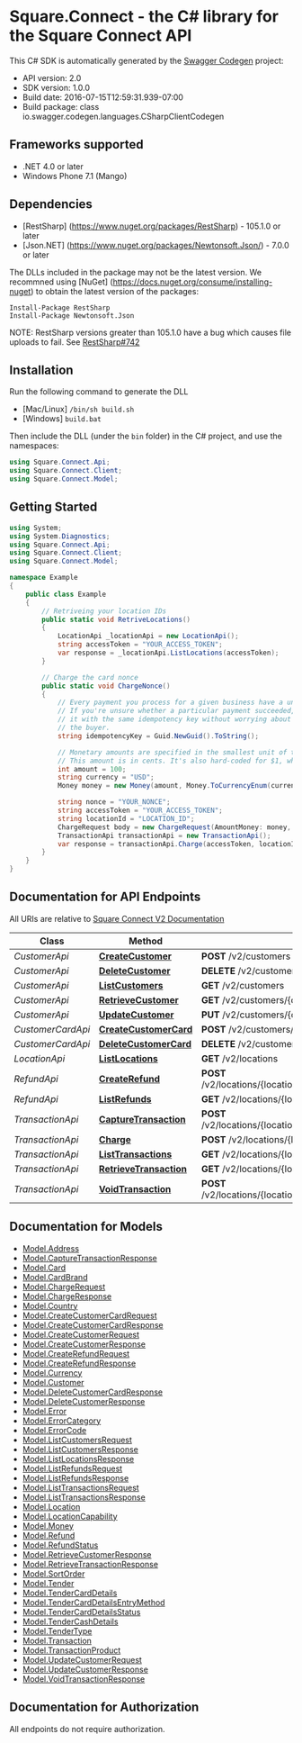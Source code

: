 # Square.Connect - the C# library for the Square Connect API


This C# SDK is automatically generated by the [Swagger Codegen](https://github.com/swagger-api/swagger-codegen) project:

- API version: 2.0
- SDK version: 1.0.0
- Build date: 2016-07-15T12:59:31.939-07:00
- Build package: class io.swagger.codegen.languages.CSharpClientCodegen

## Frameworks supported
- .NET 4.0 or later
- Windows Phone 7.1 (Mango)

## Dependencies
- [RestSharp] (https://www.nuget.org/packages/RestSharp) - 105.1.0 or later
- [Json.NET] (https://www.nuget.org/packages/Newtonsoft.Json/) - 7.0.0 or later

The DLLs included in the package may not be the latest version. We recommned using [NuGet] (https://docs.nuget.org/consume/installing-nuget) to obtain the latest version of the packages:
```
Install-Package RestSharp
Install-Package Newtonsoft.Json
```

NOTE: RestSharp versions greater than 105.1.0 have a bug which causes file uploads to fail. See [RestSharp#742](https://github.com/restsharp/RestSharp/issues/742)

## Installation
Run the following command to generate the DLL
- [Mac/Linux] `/bin/sh build.sh`
- [Windows] `build.bat`

Then include the DLL (under the `bin` folder) in the C# project, and use the namespaces:
```csharp
using Square.Connect.Api;
using Square.Connect.Client;
using Square.Connect.Model;
```

## Getting Started

```csharp
using System;
using System.Diagnostics;
using Square.Connect.Api;
using Square.Connect.Client;
using Square.Connect.Model;

namespace Example
{
    public class Example
    {
        // Retriveing your location IDs
        public static void RetriveLocations()
        {
            LocationApi _locationApi = new LocationApi();
            string accessToken = "YOUR_ACCESS_TOKEN";
            var response = _locationApi.ListLocations(accessToken);
        }

        // Charge the card nonce
        public static void ChargeNonce()
        {
            // Every payment you process for a given business have a unique idempotency key.
            // If you're unsure whether a particular payment succeeded, you can reattempt
            // it with the same idempotency key without worrying about double charging
            // the buyer.
            string idempotencyKey = Guid.NewGuid().ToString();

            // Monetary amounts are specified in the smallest unit of the applicable currency.
            // This amount is in cents. It's also hard-coded for $1, which is not very useful.
            int amount = 100;
            string currency = "USD";
            Money money = new Money(amount, Money.ToCurrencyEnum(currency));

            string nonce = "YOUR_NONCE";
            string accessToken = "YOUR_ACCESS_TOKEN";
            string locationId = "LOCATION_ID";
            ChargeRequest body = new ChargeRequest(AmountMoney: money, IdempotencyKey: idempotencyKey, CardNonce: nonce);
            TransactionApi transactionApi = new TransactionApi();
            var response = transactionApi.Charge(accessToken, locationId, body);
        }
    }
}
```

## Documentation for API Endpoints

All URIs are relative to [Square Connect V2 Documentation](https://docs.connect.squareup.com/api/connect/v2/#navsection-endpoints)

Class | Method | HTTP request | Description
------------ | ------------- | ------------- | -------------
*CustomerApi* | [**CreateCustomer**](docs/CustomerApi.md#createcustomer) | **POST** /v2/customers | CreateCustomer
*CustomerApi* | [**DeleteCustomer**](docs/CustomerApi.md#deletecustomer) | **DELETE** /v2/customers/{customer_id} | DeleteCustomer
*CustomerApi* | [**ListCustomers**](docs/CustomerApi.md#listcustomers) | **GET** /v2/customers | ListCustomers
*CustomerApi* | [**RetrieveCustomer**](docs/CustomerApi.md#retrievecustomer) | **GET** /v2/customers/{customer_id} | RetrieveCustomer
*CustomerApi* | [**UpdateCustomer**](docs/CustomerApi.md#updatecustomer) | **PUT** /v2/customers/{customer_id} | UpdateCustomer
*CustomerCardApi* | [**CreateCustomerCard**](docs/CustomerCardApi.md#createcustomercard) | **POST** /v2/customers/{customer_id}/cards | CreateCustomerCard
*CustomerCardApi* | [**DeleteCustomerCard**](docs/CustomerCardApi.md#deletecustomercard) | **DELETE** /v2/customers/{customer_id}/cards/{card_id} | DeleteCustomerCard
*LocationApi* | [**ListLocations**](docs/LocationApi.md#listlocations) | **GET** /v2/locations | ListLocations
*RefundApi* | [**CreateRefund**](docs/RefundApi.md#createrefund) | **POST** /v2/locations/{location_id}/transactions/{transaction_id}/refund | CreateRefund
*RefundApi* | [**ListRefunds**](docs/RefundApi.md#listrefunds) | **GET** /v2/locations/{location_id}/refunds | ListRefunds
*TransactionApi* | [**CaptureTransaction**](docs/TransactionApi.md#capturetransaction) | **POST** /v2/locations/{location_id}/transactions/{transaction_id}/capture | CaptureTransaction
*TransactionApi* | [**Charge**](docs/TransactionApi.md#charge) | **POST** /v2/locations/{location_id}/transactions | Charge
*TransactionApi* | [**ListTransactions**](docs/TransactionApi.md#listtransactions) | **GET** /v2/locations/{location_id}/transactions | ListTransactions
*TransactionApi* | [**RetrieveTransaction**](docs/TransactionApi.md#retrievetransaction) | **GET** /v2/locations/{location_id}/transactions/{transaction_id} | RetrieveTransaction
*TransactionApi* | [**VoidTransaction**](docs/TransactionApi.md#voidtransaction) | **POST** /v2/locations/{location_id}/transactions/{transaction_id}/void | VoidTransaction


## Documentation for Models

 - [Model.Address](docs/Address.md)
 - [Model.CaptureTransactionResponse](docs/CaptureTransactionResponse.md)
 - [Model.Card](docs/Card.md)
 - [Model.CardBrand](docs/CardBrand.md)
 - [Model.ChargeRequest](docs/ChargeRequest.md)
 - [Model.ChargeResponse](docs/ChargeResponse.md)
 - [Model.Country](docs/Country.md)
 - [Model.CreateCustomerCardRequest](docs/CreateCustomerCardRequest.md)
 - [Model.CreateCustomerCardResponse](docs/CreateCustomerCardResponse.md)
 - [Model.CreateCustomerRequest](docs/CreateCustomerRequest.md)
 - [Model.CreateCustomerResponse](docs/CreateCustomerResponse.md)
 - [Model.CreateRefundRequest](docs/CreateRefundRequest.md)
 - [Model.CreateRefundResponse](docs/CreateRefundResponse.md)
 - [Model.Currency](docs/Currency.md)
 - [Model.Customer](docs/Customer.md)
 - [Model.DeleteCustomerCardResponse](docs/DeleteCustomerCardResponse.md)
 - [Model.DeleteCustomerResponse](docs/DeleteCustomerResponse.md)
 - [Model.Error](docs/Error.md)
 - [Model.ErrorCategory](docs/ErrorCategory.md)
 - [Model.ErrorCode](docs/ErrorCode.md)
 - [Model.ListCustomersRequest](docs/ListCustomersRequest.md)
 - [Model.ListCustomersResponse](docs/ListCustomersResponse.md)
 - [Model.ListLocationsResponse](docs/ListLocationsResponse.md)
 - [Model.ListRefundsRequest](docs/ListRefundsRequest.md)
 - [Model.ListRefundsResponse](docs/ListRefundsResponse.md)
 - [Model.ListTransactionsRequest](docs/ListTransactionsRequest.md)
 - [Model.ListTransactionsResponse](docs/ListTransactionsResponse.md)
 - [Model.Location](docs/Location.md)
 - [Model.LocationCapability](docs/LocationCapability.md)
 - [Model.Money](docs/Money.md)
 - [Model.Refund](docs/Refund.md)
 - [Model.RefundStatus](docs/RefundStatus.md)
 - [Model.RetrieveCustomerResponse](docs/RetrieveCustomerResponse.md)
 - [Model.RetrieveTransactionResponse](docs/RetrieveTransactionResponse.md)
 - [Model.SortOrder](docs/SortOrder.md)
 - [Model.Tender](docs/Tender.md)
 - [Model.TenderCardDetails](docs/TenderCardDetails.md)
 - [Model.TenderCardDetailsEntryMethod](docs/TenderCardDetailsEntryMethod.md)
 - [Model.TenderCardDetailsStatus](docs/TenderCardDetailsStatus.md)
 - [Model.TenderCashDetails](docs/TenderCashDetails.md)
 - [Model.TenderType](docs/TenderType.md)
 - [Model.Transaction](docs/Transaction.md)
 - [Model.TransactionProduct](docs/TransactionProduct.md)
 - [Model.UpdateCustomerRequest](docs/UpdateCustomerRequest.md)
 - [Model.UpdateCustomerResponse](docs/UpdateCustomerResponse.md)
 - [Model.VoidTransactionResponse](docs/VoidTransactionResponse.md)


## Documentation for Authorization

 All endpoints do not require authorization.

